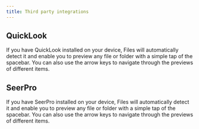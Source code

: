 ```yaml
---
title: Third party integrations
---
```


## QuickLook

If you have QuickLook installed on your device, Files will automatically detect it and enable you to preview any file or folder with a simple tap of the spacebar. You can also use the arrow keys to navigate through the previews of different items.

## SeerPro

If you have SeerPro installed on your device, Files will automatically detect it and enable you to preview any file or folder with a simple tap of the spacebar. You can also use the arrow keys to navigate through the previews of different items.